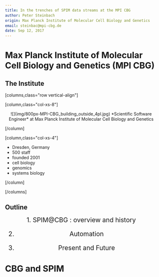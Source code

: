 ```yaml
---
title: In the trenches of SPIM data streams at the MPI CBG
author: Peter Steinbach
origin: Max Planck Institute of Molecular Cell Biology and Genetics
email: steinbac@mpi-cbg.de
date: Sep 12, 2017
---
```



# Max Planck Institute of Molecular Cell Biology and Genetics (MPI CBG)

## The Institute

[columns,class="row vertical-align"]

[column,class="col-xs-8"]

<center>
![](img/800px-MPI-CBG_building_outside_4pl.jpg)  
*Scientific Software Engineer* at Max Planck Institute of Molecular Cell Biology and Genetics
</center>

[/column]

[column,class="col-xs-4"]

* Dresden, Germany
* 500 staff
* founded 2001
* cell biology
* genomics
* systems biology

[/column]

[/columns]

## Outline

<div style="font-size : 1.5em">

<center>
1. SPIM@CBG : overview and history

2. Automation

3. Present and Future
</center>

</div>


# CBG and SPIM
